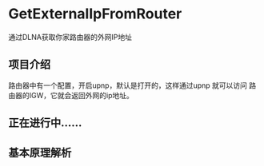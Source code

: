 # GetExternalIpFromRouter
通过DLNA获取你家路由器的外网IP地址

## 项目介绍
路由器中有一个配置，开启upnp，默认是打开的，这样通过upnp 就可以访问 路由器的IGW，它就会返回外网的ip地址。

## 正在进行中......


## 基本原理解析
